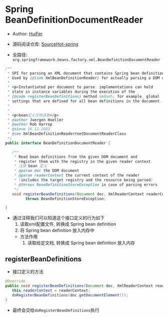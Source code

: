 # Spring BeanDefinitionDocumentReader
- Author: [HuiFer](https://github.com/huifer)
- 源码阅读仓库: [SourceHot-spring](https://github.com/SourceHot/spring-framework-read)

- 全路径: `org.springframework.beans.factory.xml.BeanDefinitionDocumentReader`

```java
/**
 * SPI for parsing an XML document that contains Spring bean definitions.
 * Used by {@link XmlBeanDefinitionReader} for actually parsing a DOM document.
 *
 * <p>Instantiated per document to parse: implementations can hold
 * state in instance variables during the execution of the
 * {@code registerBeanDefinitions} method &mdash; for example, global
 * settings that are defined for all bean definitions in the document.
 *
 *
 * <p>bean定义文档读取</p>
 * @author Juergen Hoeller
 * @author Rob Harrop
 * @since 18.12.2003
 * @see XmlBeanDefinitionReader#setDocumentReaderClass
 */
public interface BeanDefinitionDocumentReader {

   /**
    * Read bean definitions from the given DOM document and
    * register them with the registry in the given reader context.
    * 注册 bean 定义
    * @param doc the DOM document
    * @param readerContext the current context of the reader
    * (includes the target registry and the resource being parsed)
    * @throws BeanDefinitionStoreException in case of parsing errors
    */
   void registerBeanDefinitions(Document doc, XmlReaderContext readerContext)
         throws BeanDefinitionStoreException;

}
```

- 通过注释我们可以知道这个接口定义的行为如下
    1. 读取xml配置文件, 转换成 Spring bean definition
    2. 将 Spring bean definition 放入内存中
    - 方法作用
        1. 读取给定文档, 转换成 Spring bean definition 放入内存





## registerBeanDefinitions

- 接口定义的方法

```java
@Override
public void registerBeanDefinitions(Document doc, XmlReaderContext readerContext) {
   this.readerContext = readerContext;
   doRegisterBeanDefinitions(doc.getDocumentElement());
}
```

- 最终会交给`doRegisterBeanDefinitions`执行